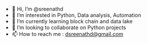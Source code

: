 - 👋 Hi, I’m @sreenathd
- 👀 I’m interested in Python, Data analysis, Automation
- 🌱 I’m currently learning block chain and data lake
- 💞️ I’m looking to collaborate on Python projects
- 📫 How to reach me : dsreenathd@gmail.com

<!---
sreenathd/sreenathd is a ✨ special ✨ repository because its `README.md` (this file) appears on your GitHub profile.
You can click the Preview link to take a look at your changes.
--->

